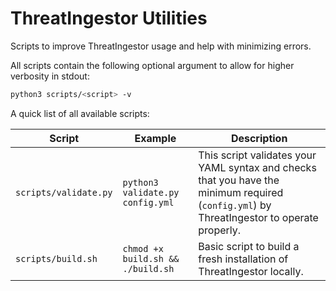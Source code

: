 # ThreatIngestor Utilities

Scripts to improve ThreatIngestor usage and help with minimizing errors.

All scripts contain the following optional argument to allow for higher verbosity in stdout:

```bash
python3 scripts/<script> -v
```

A quick list of all available scripts:

| Script                | Example                           | Description                                                                                                                                |
|-----------------------|-----------------------------------|--------------------------------------------------------------------------------------------------------------------------------------------|
| `scripts/validate.py` | `python3 validate.py config.yml`  | This script validates your YAML syntax and checks that you have the minimum required (`config.yml`) by ThreatIngestor to operate properly. |
| `scripts/build.sh`    | `chmod +x build.sh && ./build.sh` | Basic script to build a fresh installation of ThreatIngestor locally.                                                                      |
